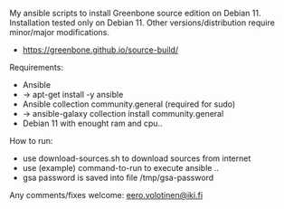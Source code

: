 My ansible scripts to install Greenbone source edition on Debian 11.
Installation tested only on Debian 11. Other versions/distribution require minor/major modifications.

- https://greenbone.github.io/source-build/

Requirements: 
- Ansible
- -> apt-get install -y ansible
- Ansible collection community.general (required for sudo)
- -> ansible-galaxy collection install community.general
- Debian 11 with enought ram and cpu..

How to run:
- use download-sources.sh to download sources from internet
- use (example) command-to-run to execute ansible ..
- gsa password is saved into file /tmp/gsa-password

Any comments/fixes welcome: eero.volotinen@iki.fi


